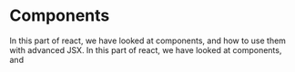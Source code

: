 # Components

In this part of react, we have looked at components, and how to use them with advanced JSX.
In this part of react, we have looked at components, and 